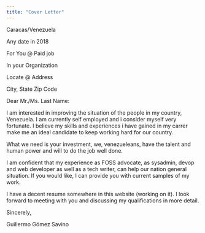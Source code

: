 ```yaml
---
title: "Cover Letter"
---
```

Caracas/Venezuela

Any date in 2018

For You @ Paid job

In your Organization

Locate @ Address

City, State Zip Code

Dear Mr./Ms. Last Name:

I am interested in improving the situation of the people in my country, Venezuela. I am currently self employed and i consider myself very fortunate. I believe my skills and experiences i have gained in my carrer make me an ideal candidate to keep working hard for our country.

What we need is your investment, we, venezueleans, have the talent and human power and will to do the job well done.

I am confident that my experience as FOSS advocate, as sysadmin, devop and web developer as well as a tech writer, can help our nation general situation. If you would like, I can provide you with current samples of my work. 

I have a decent resume somewhere in this website (working on it). I look forward to meeting with you and discussing my qualifications in more detail.

Sincerely,

Guillermo Gómez Savino

